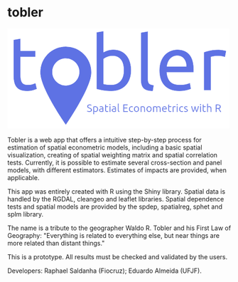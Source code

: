 # tobler

![tobler](www/tobler_bg.png)

Tobler is a web app that offers a intuitive step-by-step process for estimation of spatial econometric models, including a basic spatial visualization, creating of spatial weighting matrix and spatial correlation tests. Currently, it is possible to estimate several cross-section and panel models, with different estimators. Estimates of impacts are provided, when applicable.

This app was entirely created with R using the Shiny library. Spatial data is handled by the RGDAL, cleangeo and leaflet libraries. Spatial dependence tests and spatial models are provided by the spdep, spatialreg, sphet and splm library.

The name is a tribute to the geographer Waldo R. Tobler and his First Law of Geography: "Everything is related to everything else, but near things are more related than distant things."

This is a prototype. All results must be checked and validated by the users.

Developers: Raphael Saldanha (Fiocruz); Eduardo Almeida (UFJF).
